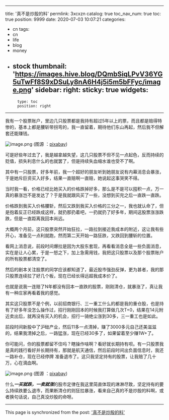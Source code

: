 
---
title: '真不是炒股的料'
permlink: 3xcxzn
catalog: true
toc_nav_num: true
toc: true
position: 9999
date: 2020-07-03 10:07:21
categories:
- cn
tags:
- cn
- life
- blog
- money
- stock
thumbnail: 'https://images.hive.blog/DQmbSiqLPvV36YG5uTwFf8S9xDSuLy8nA6H4j5i5m5bFFyc/image.png'
sidebar:
    right:
        sticky: true
widgets:
    -
        type: toc
        position: right
---


我有一个股票账户，里边几只股票都是我持有超过5年以上的票，而且都是赔得特惨的，基本上都是腰斩带拐弯的，我一直留着，期待他们东山再起，然后我不但解套还能赚钱。


![image.png](https://images.hive.blog/DQmbSiqLPvV36YG5uTwFf8S9xDSuLy8nA6H4j5i5m5bFFyc/image.png)
(图源 ：[pixabay](https://pixabay.com/))

可是好些年过去了，我是越拿越失望，这几只股票不但不见一点起色，反而持续的贬值，损失利息什么的也就罢了，但是持续失血缩水谁也受不了啊。

其中有一只股票，好多年前，我一个超好的朋友听到她朋友说有内幕消息会暴涨，于是她斥巨资买入好多，结果一直赔啊一直赔，她说起这事哭笑不得。

当时我一看，价格已经比她买入的价格跌掉好多，那么是不是可以囤积一点，万一真的暴涨岂不是发达了？于是我就跟风买了一些，没想到买完之后一直跌一直跌。

价格跌到我买入价格腰斩，然后又跌到我买入价格的三分之一，我也就认命了，但是抱着反正已经跌成这样，就扔那扔着吧，一扔就扔了好多年，期间这股票涨涨跌跌，但是一直距离我回本尚远。

大概两个月前，这只股票突然开始狂拉，一路拉到接近我成本的附近，这让我有些开心，准备见一点利就跑，然而第二天开始一路狂跌，又跌回到腰斩的位置。

看网上消息说，前段时间爆拉是因为大股东套现，再看看消息全是一些负面消息，实在是让人心累，于是一怒之下，加上急需用钱，我把这只股票以及那个股票账户的所有股票都清空了。

然后的剧本关注股票的同学应该都知道了，最近股市强劲反弹，更为甚者，我的那只股票连续拉了好几个板，现在已经长得远超我成本价了。

也就是说我一连赔了N年都没有回本一直跌的股票，刚刚清仓，就暴涨了，真让我有一种庄家再看着我的感觉。

其实这只股票不是个例，以前招商银行、三一重工什么的都是我的重仓股，也是持有了好多年没怎么操作过，招行刚刚回本的时候我打算做几次T+0，结果在14元附近卖出后，就再没有买入的机会，招行一骑绝尘涨到30多，三一重工也是如此。

前段时间新股中了沪硅产业，然后11多一点清掉，赚了3000多元自己还美滋滋的，结果我清掉之后，一路猛涨，现在已经30多了，如果留着至少赚1W+了。

你可能问，你的股票都留不住吗？瞎操作啥啊？看好就长期持有呗。有一只股票我是真的践行看好并长期持有，那就是航天通信，然后前段时间出负面信息时，我还一路补仓，现在已经停牌 准备退市了。这只我坚定持有的股票，让我赔了几十万，心在滴血啊。


![image.png](https://images.hive.blog/DQmWVV2Zoa57u54eV8eMYz1r22GtTtsqMJfo9htF2Jw3t8X/image.png)
(图源 ：[pixabay](https://pixabay.com/))

什么***一买就跌，一卖就涨***的股市定律在我这里简直体现的淋淋尽致，坚定持有的要么持续跌要么退市，而果断清仓的则狂拉暴涨，看来自己真的不是炒股的料啊，或者换句话说，自己真没炒股的命呀。

- - -

This page is synchronized from the post: ['真不是炒股的料'](https://steemit.com/@oflyhigh/3xcxzn)
